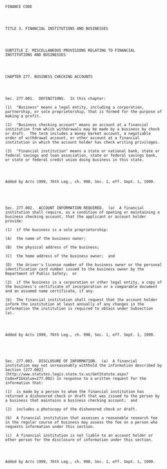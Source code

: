 ﻿
    
    
    	
    					
    
    
    FINANCE CODE
    
      
    
    
    TITLE 3. FINANCIAL INSTITUTIONS AND BUSINESSES
    
      
    
    
    SUBTITLE Z. MISCELLANEOUS PROVISIONS RELATING TO FINANCIAL INSTITUTIONS AND BUSINESSES
    
      
    
    
    CHAPTER 277. BUSINESS CHECKING ACCOUNTS
    
      
    
    
    Sec. 277.001.  DEFINITIONS.  In this chapter:
    
    (1)  "Business" means a legal entity, including a corporation, partnership, or sole proprietorship, that is formed for the purpose of making a profit.
    
    (2)  "Business checking account" means an account at a financial institution from which withdrawals may be made by a business by check or draft.  The term includes a money market account, a negotiable order of withdrawal account, or other account at a financial institution in which the account holder has check writing privileges.
    
    (3)  "Financial institution" means a state or national bank, state or federal savings and loan association, state or federal savings bank, or state or federal credit union doing business in this state.
    
    
    
    
    Added by Acts 1999, 76th Leg., ch. 998, Sec. 1, eff. Sept. 1, 1999.
    
    
    
    
    
    Sec. 277.002.  ACCOUNT INFORMATION REQUIRED.  (a)  A financial institution shall require, as a condition of opening or maintaining a business checking account, that the applicant or account holder provide:
    
    (1)  if the business is a sole proprietorship:
    
    (A)  the name of the business owner;
    
    (B)  the physical address of the business;
    
    (C)  the home address of the business owner;  and
    
    (D)  the driver's license number of the business owner or the personal identification card number issued to the business owner by the Department of Public Safety;  or
    
    (2)  if the business is a corporation or other legal entity, a copy of the business's certificate of incorporation or a comparable document and an assumed name certificate, if any.
    
    (b)  The financial institution shall request that the account holder inform the institution at least annually of any changes in the information the institution is required to obtain under Subsection (a).
    
    
    
    
    Added by Acts 1999, 76th Leg., ch. 998, Sec. 1, eff. Sept. 1, 1999.
    
    
    
    
    
    Sec. 277.003.  DISCLOSURE OF INFORMATION.  (a)  A financial institution may not unreasonably withhold the information described by Section [277.002](http://www.statutes.legis.state.tx.us/GetStatute.aspx?Code=FI&Value=277.002) in response to a written request for the information that:
    
    (1)  is made by a person to whom the financial institution has returned a dishonored check or draft that was issued to the person by a business that maintains a business checking account;  and
    
    (2)  includes a photocopy of the dishonored check or draft.
    
    (b)  A financial institution that assesses a reasonable research fee in the regular course of business may assess the fee on a person who requests information under this section.
    
    (c)  A financial institution is not liable to an account holder or other person for the disclosure of information under this section.
    
    
    
    
    Added by Acts 1999, 76th Leg., ch. 998, Sec. 1, eff. Sept. 1, 1999.
    
    
    
    
    				
